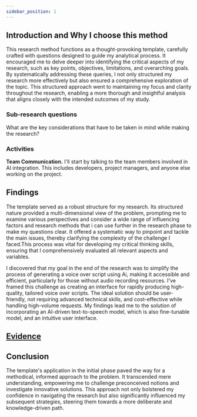 ```yaml
---
sidebar_position: 1
---
```


## Introduction and Why I choose this method
This research method functions as a thought-provoking template, carefully crafted with questions designed to guide my analytical process. It encouraged me to delve deeper into identifying the critical aspects of my research, such as key points, objectives, limitations, and overarching goals. By systematically addressing these queries, I not only structured my research more effectively but also ensured a comprehensive exploration of the topic. This structured approach went to maintaining my focus and clarity throughout the research, enabling a more thorough and insightful analysis that aligns closely with the intended outcomes of my study.


### Sub-research questions 
What are the key considerations that have to be taken in mind while making the research?

### Activities 
**Team Communication.** I'll start by talking to the team members involved in AI integration. This includes developers, project managers, and anyone else working on the project.


## Findings 

The template served as a robust structure for my research. Its structured nature provided a multi-dimensional view of the problem, prompting me to examine various perspectives and consider a wide range of influencing factors and research methods that i can use further in the research phase to make my questions clear. It offered a systematic way to pinpoint and tackle the main issues, thereby clarifying the complexity of the challenge I faced.This process was vital for developing my critical thinking skills, ensuring that I comprehensively evaluated all relevant aspects and variables. 

I discovered that my goal in the end of the research was to simplify the process of generating a voice over script using Ai, making it accessible and efficient, particularly for those without audio recording resources. I've framed this challenge as creating an interface for rapidly producing high-quality, tailored voice over scripts. The ideal solution should be user-friendly, not requiring advanced technical skills, and cost-effective while handling high-volume requests. My findings lead me to the solution of incorporating an AI-driven text-to-speech model, which is also fine-tunable model, and an intuitive user interface. 

## [Evidence](/docs/2nd%20Research%20Phase%20Evidence/Research%20framing.md)

## Conclusion
The template's application in the initial phase paved the way for a methodical, informed approach to the problem. It transcended mere understanding, empowering me to challenge preconceived notions and investigate innovative solutions. This approach not only bolstered my confidence in navigating the research but also significantly influenced my subsequent strategies, steering them towards a more deliberate and knowledge-driven path.


